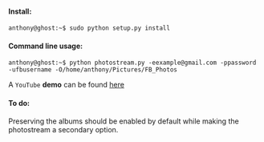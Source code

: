 #### Install:
````
anthony@ghost:~$ sudo python setup.py install
````

#### Command line usage:
```
anthony@ghost:~$ python photostream.py -eexample@gmail.com -ppassword -ufbusername -O/home/anthony/Pictures/FB_Photos
```

A `YouTube` **demo** can be found [here](https://youtu.be/Up0qrpY5Q3o)

#### To do:

Preserving the albums should be enabled by default while making the photostream a secondary option.
